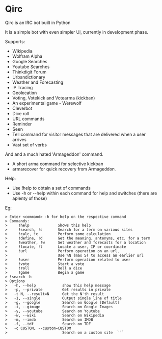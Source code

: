 Qirc
====

Qirc is an IRC bot built in Python

It is a simple bot with even simpler UI, currently in development phase.

Supports:
* Wikipedia
* Wolfram Alpha
* Google Searches
* Youtube Searches
* Thinkdigit Forum
* Urbandictionary
* Weather and Forecasting
* IP Tracing
* Geolocation
* Voting, Votekick and Votearma (kickban)
* An experimental game - Werewolf 
* Cleverbot
* Dice roll
* URL commands
* Reminder
* Seen
* Tell command for visitor messages that are delivered when a user arrives
* Vast set of verbs


And and a much hated 'Armageddon' command.
* A short arma command for selective kickban
* armarecover for quick recovery from Armageddon.

Help:
* Use !help to obtain a set of commands
* Use -h or --help within each command for help and switches (there are aplenty of those)


Eg:
```> !help  
> Enter <command> -h for help on the respective command  
> Commands:    
>     !help             Shows this help  
>     !search, !s       Search for a term on various sites  
>     !calc, !c         Perform some calculation  
>     !define, !d       Get the meaning, antonyms, etc, for a term  
>     !weather, !w      Get weather and forecasts for a location  
>     !locate, !l       Locate a user, IP or coordinate  
>     !url              Perform operation on an url,    
>                       Use %N (max 5) to access an earlier url  
>     !user             Perform operation related to user  
>     !vote             Start a vote  
>     !roll             Roll a dice  
>     !game             Begin a game    
> !search -h  
> Options  
>   -h, --help            show this help message  
>   -p, --private         Get results in private  
>   -t N, --result=N      Get the N'th result  
>   -1, --single          Output single line of title  
>   -g, --google          Search on Google [Default]  
>   -i, --gimage          Search on Google Images  
>   -y, --youtube         Search on Youtube  
>   -w, --wiki            Search on Wikipedia  
>   -m, --imdb            Search on IMDB  
>   -f, --tdf             Search on TDF  
>   -c CUSTOM, --custom=CUSTOM  
>                         Search on a custom site  ```